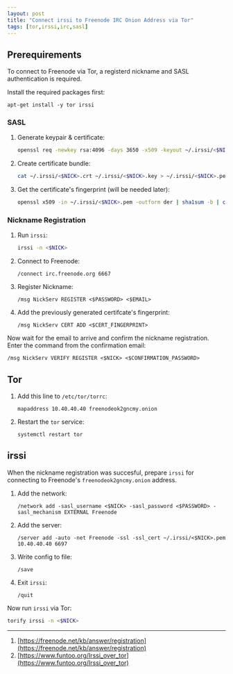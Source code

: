 ```yaml
---
layout: post
title: "Connect irssi to Freenode IRC Onion Address via Tor"
tags: [tor,irssi,irc,sasl]
---
```


## Prerequirements
To connect to Freenode via Tor, a registerd nickname and SASL authentication is required.

Install the required packages first:
```
apt-get install -y tor irssi
```

### SASL
1. Generate keypair & certificate:
   ```bash
   openssl req -newkey rsa:4096 -days 3650 -x509 -keyout ~/.irssi/<$NICK>.key -out ~/.irssi/<$NICK>.crt -nodes  -subj "/CN=<$NICK>"
   ```
2. Create certificate bundle:
   ```bash
   cat ~/.irssi/<$NICK>.crt ~/.irssi/<$NICK>.key > ~/.irssi/<$NICK>.pem
   ```
3. Get the certificate's fingerprint (will be needed later):
   ```bash
   openssl x509 -in ~/.irssi/<$NICK>.pem -outform der | sha1sum -b | cut -d' ' -f1
   ```

### Nickname Registration
1. Run `irssi`:
   ```bash
   irssi -n <$NICK>
   ```
2. Connect to Freenode:
   ```
   /connect irc.freenode.org 6667
   ```
3. Register Nickname:
   ```
   /msg NickServ REGISTER <$PASSWORD> <$EMAIL>
   ```
4. Add the previously generated certifcate's fingerprint: 
   ```
   /msg NickServ CERT ADD <$CERT_FINGERPRINT>
   ```

Now wait for the email to arrive and confirm the nickname registration.
Enter the command from the confirmation email: 
```
/msg NickServ VERIFY REGISTER <$NICK> <$CONFIRMATION_PASSWORD>
``` 

## Tor
1. Add this line to `/etc/tor/torrc`:
   ```
   mapaddress 10.40.40.40 freenodeok2gncmy.onion
   ```
2. Restart the `tor` service:
   ```
   systemctl restart tor
   ```

## irssi
When the nickname registration was succesful, prepare `irssi` for connecting to Freenode's `freenodeok2gncmy.onion` address.

1. Add the network:
   ```
   /network add -sasl_username <$NICK> -sasl_password <$PASSWORD> -sasl_mechanism EXTERNAL Freenode
   ```
2. Add the server: 
   ```
   /server add -auto -net Freenode -ssl -ssl_cert ~/.irssi/<$NICK>.pem 10.40.40.40 6697
   ```
3. Write config to file:
   ```
   /save
   ```
4. Exit `irssi`:
   ```
   /quit
   ```

Now run `irssi` via Tor:
```bash
torify irssi -n <$NICK>
```

---
1. [https://freenode.net/kb/answer/registration](https://freenode.net/kb/answer/registration)
2. [https://www.funtoo.org/Irssi_over_tor](https://www.funtoo.org/Irssi_over_tor)
